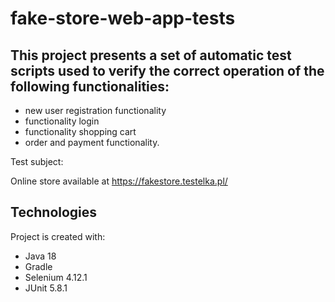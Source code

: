 # fake-store-web-app-tests

## This project presents a set of automatic test scripts used to verify the correct operation of the following functionalities:

- new user registration functionality
- functionality
login
- functionality
shopping cart
- order and payment functionality.

Test subject:

Online store available at https://fakestore.testelka.pl/

## Technologies
Project is created with:

* Java 18
* Gradle
* Selenium 4.12.1
* JUnit 5.8.1


